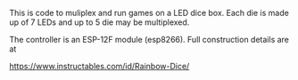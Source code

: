 This is code to muliplex and run games on a LED dice box.
Each die is made up of 7 LEDs and up to 5 die may be multiplexed.

The controller is an ESP-12F module (esp8266).
Full construction details are at 

https://www.instructables.com/id/Rainbow-Dice/